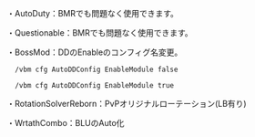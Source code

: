 ・AutoDuty：BMRでも問題なく使用できます。

・Questionable：BMRでも問題なく使用できます。

・BossMod：DDのEnableのコンフィグ名変更。

      /vbm cfg AutoDDConfig EnableModule false

      /vbm cfg AutoDDConfig EnableModule true

・RotationSolverReborn：PvPオリジナルローテーション(LB有り)

・WrtathCombo：BLUのAuto化

